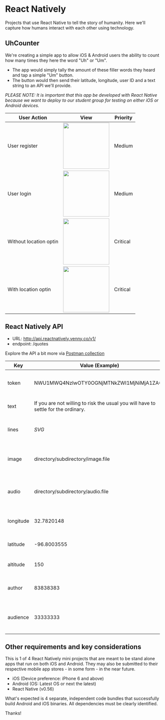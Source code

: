 # React Natively

Projects that use React Native to tell the story of humanity. Here we'll capture how humans interact with each other using technology.

## UhCounter

We're creating a simple app to allow iOS &amp; Android users the ability to count how many times they here the word "Uh" or "Um".
* The app would simply tally the amount of these filler words they heard and tap a simple "Um" button.
* The button would then send their latitude, longitude, user ID and a text string to an API we'll provide.

_PLEASE NOTE: It is important that this app be developed with React Native because we want to deploy to our student group for testing on either iOS or Android devices._

|User Action|View|Priority|
|-|-|-|
|User register|<img src="https://github.com/reactnatively/react-uhcounter/blob/master/assets/uhcounter-register.png" width="150">|Medium|
|User login|<img src="https://github.com/reactnatively/react-uhcounter/blob/master/assets/uhcounter-login.png" width="150">|Medium|
|Without location optin|<img src="https://github.com/reactnatively/react-uhcounter/blob/master/assets/uhcounter-home-withoutlocationoptin.png" width="150">|Critical|
|With location optin|<img src="https://github.com/reactnatively/react-uhcounter/blob/master/assets/uhcounter-home-withlocationoptin.png" width="150">|Critical|

## React Natively API
* URL: http://api.reactnatively.venny.co/v1/
* endpoint: /quotes

Explore the API a bit more via [Postman collection](https://documenter.getpostman.com/view/2396336/RWToQdmz)

|Key|Value (Example)|Description|
|-|-|-|
|token|NWU1MWQ4NzIwOTY0OGNjMTNkZWI1MjNiMjA1ZA==|Token required for access to the API|
|text|If you are not willing to risk the usual you will have to settle for the ordinary.|Quote  (1111 Characters|
|lines|_SVG_|Any SVG paths (1111 Characters)|
|image|directory/subdirectory/image.file|Image file associated with the quote (255 Characters)|
|audio|directory/subdirectory/audio.file|Audio file originated with the quote (255 Characters)|
|longitude|32.7820148|Longitude of user when post occurs|
|latitude|-96.8003555|Latitude of user when post occurs|
|altitude|150|Altitude of user when post occurs|
|author|83838383|User ID of the user authoring object|
|audience|33333333|User ID of the user who is audience to this object|

## Other requirements and key considerations

This is 1 of 4 React Natively mini projects that are meant to be stand alone apps that run on both iOS and Android. They may also be submitted to their respective mobile app stores - in some form - in the near future.

- iOS (Device preference: iPhone 6 and above)
- Android (OS: Latest OS or next the latest)
- React Native (v0.56)

What's expected is 4 separate, independent code bundles that successfully build Android and iOS binaries. All dependencies must be clearly identified.

Thanks!
